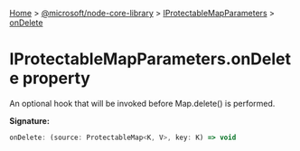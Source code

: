 [Home](./index) &gt; [@microsoft/node-core-library](./node-core-library.md) &gt; [IProtectableMapParameters](./node-core-library.iprotectablemapparameters.md) &gt; [onDelete](./node-core-library.iprotectablemapparameters.ondelete.md)

# IProtectableMapParameters.onDelete property

An optional hook that will be invoked before Map.delete() is performed.

**Signature:**
```javascript
onDelete: (source: ProtectableMap<K, V>, key: K) => void
```

